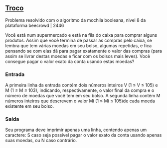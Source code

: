 ## [Troco](https://judge.beecrowd.com/pt/problems/view/2446)
Problema resolvido com o algoritmo da mochila booleana, nivel 8 da plataforma beecrowd | 2446

Você está num supermercado e está na fila do caixa para comprar alguns produtos. Assim que você termina de passar as compras pelo caixa, se lembra que tem várias moedas em seu bolso, algumas repetidas, e fica pensando se com elas dá para pagar exatamente o valor das compras (para assim se livrar destas moedas e ficar com os bolsos mais leves). Você consegue pagar o valor exato da conta usando estas moedas?

### Entrada
A primeira linha da entrada contém dois números inteiros V (1 ≤ V ≤ 105) e M (1 ≤ M ≤ 103), indicando, respectivamente, o valor final da compra e o número de moedas que você tem em seu bolso. A segunda linha contém M números inteiros que descrevem o valor Mi (1 ≤ Mi ≤ 105)de cada moeda existente em seu bolso.

### Saída
Seu programa deve imprimir apenas uma linha, contendo apenas um caractere: S caso seja possível pagar o valor exato da conta usando apenas suas moedas, ou N caso contrário.